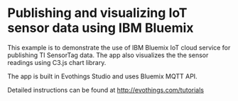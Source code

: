 # Publishing and visualizing IoT sensor data using IBM Bluemix

This example is to demonstrate the use of IBM Bluemix IoT cloud service for publishing TI SensorTag data. The app also visualizes the the sensor readings using C3.js chart library. 

The app is built in Evothings Studio and uses Bluemix MQTT API.

Detailed instructions can be found at http://evothings.com/tutorials